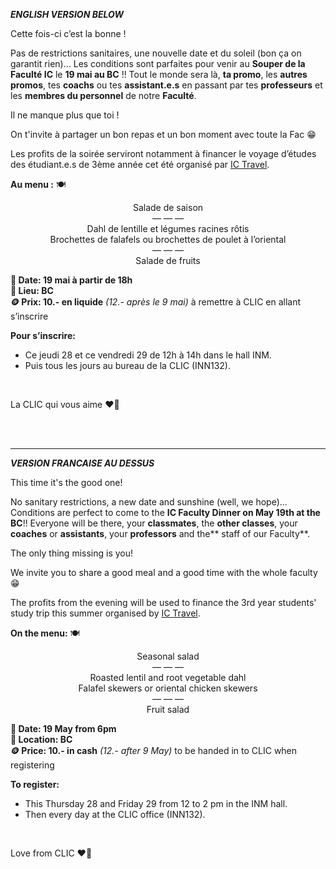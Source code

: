 ***ENGLISH VERSION BELOW***

Cette fois-ci c’est la bonne !

Pas de restrictions sanitaires, une nouvelle date et du soleil (bon ça on garantit rien)… Les conditions sont parfaites pour venir au **Souper de la Faculté IC** le **19 mai au BC** !! Tout le monde sera là, **ta promo**, les **autres promos**, tes **coachs** ou tes **assistant.e.s** en passant par tes **professeurs** et les **membres du personnel** de notre **Faculté**.

Il ne manque plus que toi !

On t'invite à partager un bon repas et un bon moment avec toute la Fac 😁

Les profits de la soirée serviront notamment à financer le voyage d’études des étudiant.e.s de 3ème année cet été organisé par [IC Travel](https://clic.epfl.ch/commissions/ic-travel/).

**Au menu :** 🍽️ 
<p style="text-align: center;">
Salade de saison <br>
— — — <br>
Dahl de lentille et légumes racines rôtis <br>
Brochettes de falafels ou brochettes de poulet à l’oriental <br>
— — — <br>
Salade de fruits <br>
</p>

**📅 Date: 19 mai à partir de 18h<br>
📍 Lieu: BC<br>
🪙 Prix: 10.- en liquide** *(12.- après le 9 mai)* à remettre à CLIC en allant s’inscrire

**Pour s’inscrire:**
- Ce jeudi 28 et ce vendredi 29 de 12h à 14h dans le hall INM.
- Puis tous les jours au bureau de la CLIC (INN132).

<br>

La CLIC qui vous aime ❤️💙

<br><br>
___
***VERSION FRANCAISE AU DESSUS***

This time it's the good one!

No sanitary restrictions, a new date and sunshine (well, we hope)... Conditions are perfect to come to the **IC Faculty Dinner on May 19th at the BC**!! Everyone will be there, your **classmates**, the **other classes**, your **coaches** or **assistants**, your **professors** and the** staff of our Faculty**.

The only thing missing is you!

We invite you to share a good meal and a good time with the whole faculty 😁

The profits from the evening will be used to finance the 3rd year students' study trip this summer organised by [IC Travel](https://clic.epfl.ch/commissions/ic-travel/).

**On the menu:** 🍽️
<p style="text-align: center;">
Seasonal salad <br>
— — — <br>
Roasted lentil and root vegetable dahl <br>
Falafel skewers or oriental chicken skewers <br>
— — — <br>
Fruit salad <br>
<p>


**📅 Date: 19 May from 6pm <br>
📍 Location: BC <br>
🪙 Price: 10.- in cash** *(12.- after 9 May)* to be handed in to CLIC when registering

**To register:**
- This Thursday 28 and Friday 29 from 12 to 2 pm in the INM hall.
- Then every day at the CLIC office (INN132).

<br>

Love from CLIC ❤️💙


<br><br>

